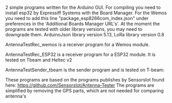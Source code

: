 2 simple programs written for the Arduino GUI.
For compiling you need to install esp32 by Expressiff Systems with the Board Manager.
For the Wemos you need to add this line "package_esp8266com_index.json" under preferences in the 'Additional Boards Manager URL's'.
At the moment the programs are tested with older library versions, you may need to downgrade them.
ArduinoJson library version 5.13, 
LoRa library version 0.8

AntennaTestRec_wemos is a receiver program for a Wemos module. 

AntennaTestRec_ESP32 is a receiver program for a ESP32 module. It is tested on Tbeam and Heltec v2

AntennaTestSender_tbeam is the sender program and is tested on T-beam:

These programs are based on the programs publishes by SensorsIot found here:
https://github.com/SensorsIot/Antenna-Tester
The programs are simplified  by removing the GPS parts, which are not needed for comparing antenna's

